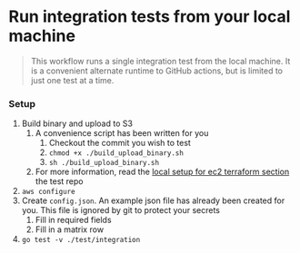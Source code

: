 # Run integration tests from your local machine

> This workflow  runs a single integration test from the local machine. It is a convenient alternate runtime to GitHub actions, but is limited to just one test at a time.      

### Setup
1. Build binary and upload to S3
   1. A convenience script has been written for you
      1. Checkout the commit you wish to test
      2. `chmod +x ./build_upload_binary.sh`
      3. `sh ./build_upload_binary.sh`
   2. For more information, read the [local setup for ec2 terraform section](https://github.com/aws/amazon-cloudwatch-agent-test/blob/main/terraform/ec2/README.md#local-setup-not-recommended) the test repo
2. `aws configure`
3. Create `config.json`. 
An example json file has already been created for you. This file is ignored by git to protect your secrets
   1. Fill in required fields
   2. Fill in a matrix row
4. `go test -v ./test/integration`